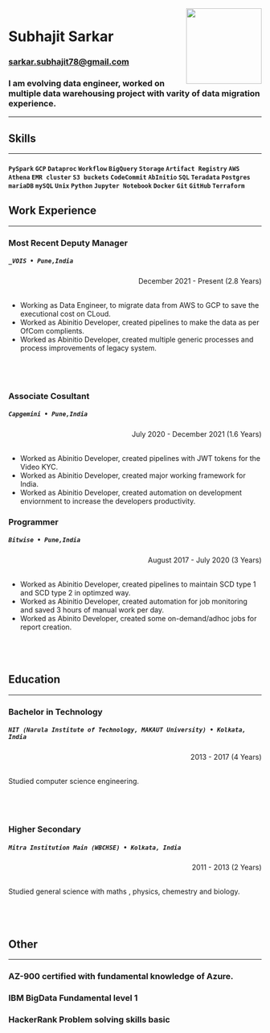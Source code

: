 <!--- PLEASE READ: In case you are not familiar with Markdown, only replace actual verbiage (or URL). Never remove anything surrounding the main verbiage since that is either HTML or Markdown and is needed for the resume to display correctly. -->
<!--- Replace the url below with a url pointing to your photo (round may be best) or delete the code below up to the name -->
<img src='https://avataaars.io/?avatarStyle=Circle&topType=ShortHairShortCurly&accessoriesType=Prescription02&hairColor=BrownDark&facialHairType=BeardLight&facialHairColor=BrownDark&clotheType=BlazerShirt&eyeType=Default&eyebrowType=Default&mouthType=Default&skinColor=Light' style="width:150px;" align="right"/>

<!--- Name -->
# Subhajit Sarkar

<!--- Contact information - likely not a phone number - this will be public on the web -->
### sarkar.subhajit78@gmail.com 

<!--- Introduction / Summary -->
### I am evolving data engineer, worked on multiple data warehousing project with varity of data migration experience.
---

<!--- Skills -->
## Skills
---

#### `PySpark` `GCP` `Dataproc` `Workflow` `BigQuery` `Storage` `Artifact Registry` `AWS` `Athena` `EMR cluster` `S3 buckets` `CodeCommit` `AbInitio` `SQL` `Teradata` `Postgres` `mariaDB` `mySQL` `Unix` `Python` `Jupyter Notebook` `Docker` `Git` `GitHub` `Terraform`

<!--- Work Experience -->
## Work Experience
---

### Most Recent Deputy Manager
##### `_VOIS • Pune,India`

<div align="right"> 
December 2021 - Present (2.8 Years)
<br><br>
</div>

<div align='left'>
<ul>
        <li>Working as Data Engineer, to migrate data from AWS to GCP to save the executional cost on CLoud. </li>
        <li>Worked as Abinitio Developer, created pipelines to make the data as per OfCom complients.</li>
        <li>Worked as Abinitio Developer, created multiple generic processes and process improvements of legacy system.</li>
</ul>
</div>

## &nbsp;

### Associate Cosultant
##### `Capgemini • Pune,India`

<div align="right"> 
July 2020 - December 2021 (1.6 Years)
<br><br>
</div>

<div align='left'>
<ul>
        <li>Worked as Abinitio Developer, created pipelines with JWT tokens for the Video KYC.</li>
        <li>Worked as Abinitio Developer, created major working framework for India.</li>
        <li>Worked as Abinitio Developer, created automation on development enviornment to increase the developers productivity.</li>
</ul>
</div>

### Programmer
##### `Bitwise • Pune,India`

<div align="right"> 
August 2017 - July 2020 (3 Years)
<br><br>
</div>

<div align='left'>
<ul>
        <li>Worked as Abinitio Developer, created pipelines to maintain SCD type 1 and SCD type 2 in optimzed way.</li>
        <li>Worked as Abinitio Developer, created automation for job monitoring and saved 3 hours of manual work per day.</li>
        <li>Worked as Abinito Developer, created some on-demand/adhoc jobs for report creation.</li>
</ul>
</div>

## &nbsp;

<!--- Education & other information goes below -->

## Education
---

### Bachelor in Technology
##### `NIT (Narula Institute of Technology, MAKAUT University) • Kolkata, India`

<div align="right"> 
2013 - 2017 (4 Years)
<br><br>
</div>

Studied computer science engineering.

## &nbsp;

### Higher Secondary
##### `Mitra Institution Main (WBCHSE) • Kolkata, India`

<div align="right"> 
2011 - 2013 (2 Years)
<br><br>
</div>

Studied general science with maths , physics, chemestry and biology.

## &nbsp;

## Other
---
### AZ-900 certified with fundamental knowledge of Azure.
### IBM BigData Fundamental level 1
### HackerRank Problem solving skills basic

